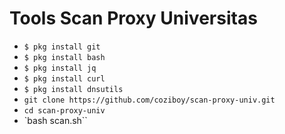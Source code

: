 # Tools Scan Proxy Universitas
 - `$ pkg install git`
 - `$ pkg install bash`
 - `$ pkg install jq`
 - `$ pkg install curl`
 - `$ pkg install dnsutils`
 - `git clone https://github.com/coziboy/scan-proxy-univ.git`
 - `cd scan-proxy-univ`
 - `bash scan.sh``
